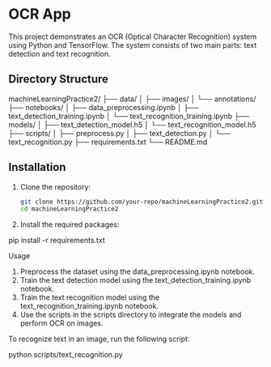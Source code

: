 # OCR App

This project demonstrates an OCR (Optical Character Recognition) system using Python and TensorFlow. The system consists of two main parts: text detection and text recognition.

## Directory Structure
machineLearningPractice2/
├── data/
│ ├── images/
│ └── annotations/
├── notebooks/
│ ├── data_preprocessing.ipynb
│ ├── text_detection_training.ipynb
│ └── text_recognition_training.ipynb
├── models/
│ ├── text_detection_model.h5
│ └── text_recognition_model.h5
├── scripts/
│ ├── preprocess.py
│ ├── text_detection.py
│ └── text_recognition.py
├── requirements.txt
└── README.md


## Installation

1. Clone the repository:
   ```bash
   git clone https://github.com/your-repo/machineLearningPractice2.git
   cd machineLearningPractice2

2. Install the required packages:

pip install -r requirements.txt

Usage
1. Preprocess the dataset using the data_preprocessing.ipynb notebook.
2. Train the text detection model using the text_detection_training.ipynb notebook.
3. Train the text recognition model using the text_recognition_training.ipynb notebook.
4. Use the scripts in the scripts directory to integrate the models and perform OCR on images.


To recognize text in an image, run the following script:

python scripts/text_recognition.py